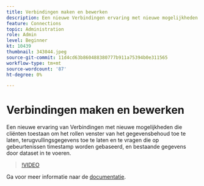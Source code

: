 ```yaml
---
title: Verbindingen maken en bewerken
description: Een nieuwe Verbindingen ervaring met nieuwe mogelijkheden die cliënten toestaan om het rollen venster van het gegevensbehoud toe te laten, om backfill gegevens toe te laten en te verzoeken die op gebeurtenissen worden gebaseerd.. (De beschrijvingen zouden tussen 60 en 160 karakters moeten zijn)
feature: Connections
topic: Administration
role: Admin
level: Beginner
kt: 10439
thumbnail: 343044.jpeg
source-git-commit: 11d4cd63b860488380777b911a75394b0e311565
workflow-type: tm+mt
source-wordcount: '87'
ht-degree: 0%

---
```



# Verbindingen maken en bewerken

Een nieuwe ervaring van Verbindingen met nieuwe mogelijkheden die cliënten toestaan om het rollen venster van het gegevensbehoud toe te laten, terugvullingsgegevens toe te laten en te vragen die op gebeurtenissen timestamp worden gebaseerd, en bestaande gegevens door dataset in te voeren.

>[!VIDEO](https://video.tv.adobe.com/v/343044/?quality=12&learn=on)

Ga voor meer informatie naar de [documentatie](https://experienceleague.adobe.com/docs/analytics-platform/using/cja-connections/create-connection.html?lang=nl-NL).

